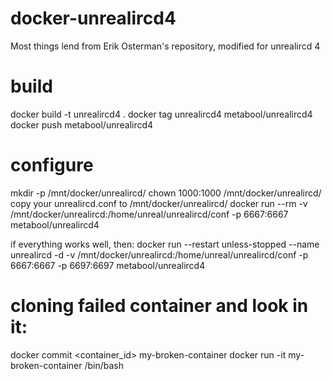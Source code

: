 # docker-unrealircd4
Most things lend from Erik Osterman's repository, modified for unrealircd 4

# build
docker build -t unrealircd4 .
docker tag unrealircd4 metabool/unrealircd4
docker push metabool/unrealircd4


# configure
mkdir -p /mnt/docker/unrealircd/
chown 1000:1000 /mnt/docker/unrealircd/
copy your unrealircd.conf to /mnt/docker/unrealircd/
docker run --rm -v /mnt/docker/unrealircd:/home/unreal/unrealircd/conf -p 6667:6667 metabool/unrealircd4

if everything works well, then:
docker run --restart unless-stopped --name unrealircd -d -v /mnt/docker/unrealircd:/home/unreal/unrealircd/conf -p 6667:6667 -p 6697:6697 metabool/unrealircd4


# cloning failed container and look in it:
docker commit <container_id> my-broken-container
docker run -it my-broken-container /bin/bash
